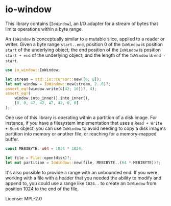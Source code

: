 # io-window

This library contains [`IoWindow`], an I/O adapter for a stream of bytes
that limits operations within a byte range.

An `IoWindow` is conceptually similar to a mutable slice, applied to
a reader or writer. Given a byte range `start..end`, position 0 of the
`IoWindow` is position `start` of the underlying object; the end position of
the `IoWindow` is position `start + end` of the underlying object; and the
length of the `IoWindow` is `end - start`.

```rust
use io_window::IoWindow;

let stream = std::io::Cursor::new([0; 8]);
let mut window = IoWindow::new(stream, 2..6)?;
assert_eq!(window.write(&[42; 16])?, 4);
assert_eq!(
    window.into_inner().into_inner(),
    [0, 0, 42, 42, 42, 42, 0, 0]
);
```

One use of this library is operating within a partition of a disk image.
For instance, if you have a filesystem implementation that uses a
`Read + Write + Seek` object, you can use `IoWindow` to avoid needing to
copy a disk image's partition into memory or another file, or reaching for a
memory-mapped buffer.

```rust
const MEBIBYTE: u64 = 1024 * 1024;

let file = File::open(disk)?;
let mut partition = IoWindow::new(file, MEBIBYTE..(64 * MEBIBYTE))?;
```

It's also possible to provide a range with an unbounded end. If you were
working with a file with a header that you needed the ability to modify and
append to, you could use a range like `1024..` to create an `IoWindow` from
position 1024 to the end of the file.

License: MPL-2.0
